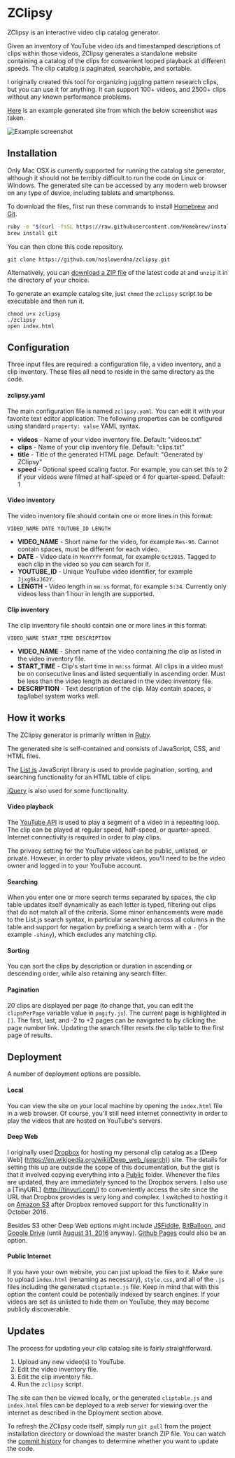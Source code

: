 # ZClipsy

ZClipsy is an interactive video clip catalog generator.

Given an inventory of YouTube video ids and timestamped descriptions of clips within those videos, ZClipsy generates
a standalone website containing a catalog of the clips for convenient looped playback at different speeds. The clip
catalog is paginated, searchable, and sortable.

I originally created this tool for organizing juggling pattern research clips, but you can use it for anything. It can
support 100+ videos, and 2500+ clips without any known performance problems.

[Here](http://demo-zclipsy.s3-website-us-west-2.amazonaws.com/index.html) is an example generated site from which
the below screenshot was taken.

![Example screenshot](https://raw.githubusercontent.com/noslowerdna/zclipsy/screenshots/example.png "Example screenshot")

## Installation

Only Mac OSX is currently supported for running the catalog site generator, although it should not be terribly difficult
to run the code on Linux or Windows. The generated site can be accessed by any modern web browser on any type of device,
including tablets and smartphones.

To download the files, first run these commands to install [Homebrew](http://brew.sh/) and [Git](https://git-scm.com/).

```bash
ruby -e "$(curl -fsSL https://raw.githubusercontent.com/Homebrew/install/master/install)"
brew install git
```

You can then clone this code repository.

```
git clone https://github.com/noslowerdna/zclipsy.git
```

Alternatively, you can [download a ZIP file](https://github.com/noslowerdna/zclipsy/archive/master.zip) of the latest
code at and `unzip` it in the directory of your choice.

To generate an example catalog site, just `chmod` the `zclipsy` script to be executable and then run it.

```
chmod u+x zclipsy
./zclipsy
open index.html
```

## Configuration

Three input files are required: a configuration file, a video inventory, and a clip inventory. These files all need to
reside in the same directory as the code.

#### zclipsy.yaml

The main configuration file is named `zclipsy.yaml`. You can edit it with your favorite text editor application. The
following properties can be configured using standard `property: value` YAML syntax.

* **videos** - Name of your video inventory file. Default: "videos.txt"
* **clips** - Name of your clip inventory file. Default: "clips.txt"
* **title** - Title of the generated HTML page. Default: "Generated by ZClipsy"
* **speed** - Optional speed scaling factor. For example, you can set this to 2 if your videos were filmed at half-speed
or 4 for quarter-speed. Default: 1

#### Video inventory

The video inventory file should contain one or more lines in this format:

```
VIDEO_NAME DATE YOUTUBE_ID LENGTH
```

* **VIDEO_NAME** - Short name for the video, for example `Res-96`. Cannot contain spaces, must be different for each video.
* **DATE** - Video date in `MonYYYY` format, for example `Oct2015`. Tagged to each clip in the video so you can search
for it.
* **YOUTUBE_ID** - Unique YouTube video identifier, for example `Jjxg6kxJ62Y`.
* **LENGTH** - Video length in `mm:ss` format, for example `5:34`. Currently only videos less than 1 hour in length are
supported.

#### Clip inventory

The clip inventory file should contain one or more lines in this format:

```
VIDEO_NAME START_TIME DESCRIPTION
```

* **VIDEO_NAME** - Short name of the video containing the clip as listed in the video inventory file.
* **START_TIME** - Clip's start time in `mm:ss` format. All clips in a video must be on consecutive lines and listed
sequentially in ascending order. Must be less than the video length as declared in the video inventory file.
* **DESCRIPTION** - Text description of the clip. May contain spaces, a tag/label system works well.

## How it works

The ZClipsy generator is primarily written in [Ruby](https://www.ruby-lang.org/).

The generated site is self-contained and consists of JavaScript, CSS, and HTML files.

The [List.js](http://www.listjs.com/) JavaScript library is used to provide pagination, sorting, and searching functionality
for an HTML table of clips. 

[jQuery](https://jquery.com/) is also used for some functionality.

#### Video playback

The [YouTube API](https://developers.google.com/youtube/v3/) is used to play a segment of a video in a repeating loop. The clip
can be played at regular speed, half-speed, or quarter-speed. Internet connectivity is required in order to play clips.

The privacy setting for the YouTube videos can be public, unlisted, or private. However, in order to play private videos,
you'll need to be the video owner and logged in to your YouTube account.

#### Searching

When you enter one or more search terms separated by spaces, the clip table updates itself dynamically as each letter
is typed, filtering out clips that do not match all of the criteria. Some minor enhancements were made to the List.js
search syntax, in particular searching across all columns in the table and support for negation by prefixing a search
term with a `-` (for example `-shiny`), which excludes any matching clip.

#### Sorting

You can sort the clips by description or duration in ascending or descending order, while also retaining any search
filter.

#### Pagination

20 clips are displayed per page (to change that, you can edit the `clipsPerPage` variable value in `pagify.js`). The
current page is highlighted in `[]`. The first, last, and -2 to +2 pages can be navigated to by clicking the page
number link. Updating the search filter resets the clip table to the first page of results.

## Deployment

A number of deployment options are possible.

#### Local

You can view the site on your local machine by opening the `index.html` file in a web browser. Of course, you'll still
need internet connectivity in order to play the videos that are hosted on YouTube's servers. 

#### Deep Web

I originally used [Dropbox](https://www.dropbox.com/) for hosting my personal clip catalog as a [Deep Web]
(https://en.wikipedia.org/wiki/Deep_web_(search)) site. The details for setting this up are outside the scope of this
documentation, but the gist is that it involved copying everything into a [Public](https://www.dropbox.com/en/help/16)
folder. Whenever the files are updated, they are immediately synced to the Dropbox servers. I also use a [TinyURL]
(http://tinyurl.com/) to conveniently access the site since the URL that Dropbox provides is very long and complex.
I switched to hosting it on [Amazon S3](http://docs.aws.amazon.com/AmazonS3/latest/dev/WebsiteHosting.html) after
Dropbox removed support for this functionality in October 2016.

Besides S3 other Deep Web options might include [JSFiddle](https://jsfiddle.net/), [BitBalloon](https://bitballoon.com/),
and [Google Drive](https://www.google.com/drive/) (until [August 31, 2016](https://support.google.com/drive/answer/2881970)
anyway). [Github Pages](https://pages.github.com/) could also be an option.

#### Public Internet

If you have your own website, you can just upload the files to it. Make sure to upload `index.html` (renaming as necessary), `style.css`, and all of the `.js` files including the generated `cliptable.js` file. Keep in mind that with this option the
content could be potentially indexed by search engines. If your videos are set as unlisted to hide them on YouTube, they may
become publicly discoverable.

## Updates

The process for updating your clip catalog site is fairly straightforward.

1. Upload any new video(s) to YouTube.
2. Edit the video inventory file.
3. Edit the clip inventory file.
4. Run the `zclipsy` script.

The site can then be viewed locally, or the generated `cliptable.js` and `index.html` files can be deployed to a web
server for viewing over the internet as described in the Dployment section above.

To refresh the ZClipsy code itself, simply run `git pull` from the project installation directory or download the master
branch ZIP file. You can watch the [commit history](https://github.com/noslowerdna/zclipsy/commits/master) for changes to
determine whether you want to update the code.
